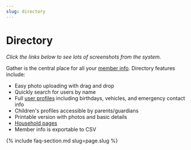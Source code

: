 ```yaml
---
slug: directory
---
```


# Directory

_Click the links below to see lots of screenshots from the system._

Gather is the central place for all your [member info](assets/screenshots/directory.png). Directory features include:

* Easy photo uploading with drag and drop
* Quickly search for users by name
* Full [user profiles](assets/screenshots/profile.png) including birthdays, vehicles, and emergency contact info
* Children's profiles accessible by parents/guardians
* Printable version with photos and basic details
* [Household pages](assets/screenshots/household.png)
* Member info is exportable to CSV

{% include faq-section.md slug=page.slug %}
